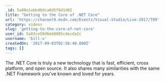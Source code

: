 ```yaml
---
_id: 5a88e1abbd6dca0d5f0d1d02
title: "Getting to the Core of .NET Core"
url: 'https://channel9.msdn.com/Events/Visual-Studio/Live-2017/T09'
category: videos
slug: 'getting-to-the-core-of-net-core'
user_id: 5a83ce59d6eb0005c4ecda2c
username: 'bill-s'
createdOn: '2017-09-03T02:56:40.000Z'
tags: []
---
```


The .NET Core is truly a new technology that is fast, efficient, cross platform, and open source. It also shares many similarities with the same .NET Framework you've known and loved for years.
